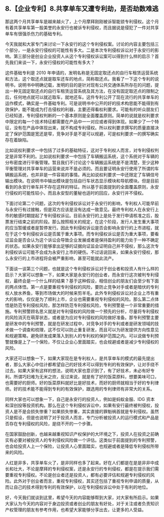## 8.【企业专利】8.共享单车又遭专利劫，是否劫数难逃
那这两个月共享单车是越来越火了，上个月摩拜刚刚被诉智能锁专利侵权。这个月有着共享单车第一股美誉的永安行也被诉专利侵权，而且据说是侵犯了一件对共享单车有很强杀伤力的基础专利。


今天我就和大家专门来讨论一下永安行的这个专利侵权案。讨论的内容主要包括三个部分，一是永安行侵权的可能性有多大。二是本次专利侵权诉讼对于永安行的影响。第三部分是创业企业投资人从这个专利侵权诉讼案可以得到什么样的启示？首先我们来谈一下，永安行侵权的可能性有多大？


这件基础专利是 2010 年申请的，发明名称是无固定取还点的自行车租赁运营系统和方法，这个取还点就是取车还车的地点，简称取还点。我看了一下这个专利的说明书，说明书中明确记载，发明的目的是针对现有公共交通体系所存在的问题，提出一种无固定取还点的自行车租赁运营系统及其方法，在没有固定取还点的限制之后，任何地点就可以就近取车，就地还车。这件专利公开了现在流行的共享单车的运作模式，确实是一件基础专利。可是说明书中公开的好的技术构思能不能得到有效保护，能不能成为打击侵权的利器，主要还得看权利要求。可能有的听众朋友们已经知道，专利侵权判断的一个基本原则是全面覆盖原则。简单的说就是权利要求中限定的每一个技术特征都需要在产品中一一对应或者得到体现。如果少了一个特征，没有在产品中体现出来，就不构成专利侵权。所以权利要求撰写的质量直接决定了保护范围是宽还是窄，竞争对手是不是可以规避，可是权利要求一的撰写确实存在着缺陷。


比如说权利要求一中包括了过多的基础特征，这对于专利权人而言，对专利侵权判定是非常不利的。比如说权利要求一中包括了车辆搬运系统，这个系统对于车辆的分布密度进行平衡管理。暂且我们不讨论这个车辆搬运系统是不是清楚，至少这种平衡管理对共享单车的运营来说并不是必须的。而且要证明永安行使用了所谓的车辆搬运系统，也并非是一件容易的事情。再比如说权利要求一中还限定了车辆信号输出模块。在说明书中输出模块是包括自行车状态显示模块和导航模块。但是目前看到的永安行单车并不存在这样的特征。所以基于前面提到的全面覆盖原则，永安行侵权的可能性较小，而且永安型的董秘也适时的回应，永安行并不侵权。


下面讨论第二个问题，这次的专利侵权诉讼对于永安行的影响，专利权人可能早前与永安行有过接触，但是双方应该是没有达成一致意见。最终专利权人在永安行上市的敏感时期提起了专利侵权诉讼。目前永安行的上是处于发行申请核准之后，股票发行结束之前的阶段。那么按照相关的规定，在这个阶段，发行人发生重大事项的应当暂缓或者是暂停发行。因此专利侵权诉讼是否会影响永安行的上市进程，就在于这个专利侵权诉讼是否属于重大事项。而专利侵权诉讼是否为重大事项，要看证监会是否会认为这个诉讼会导致企业发展或者是保持盈利的能力处于一种不确定的状态。如果永安行能够拿出足够的证据向证监会证明自己并不侵权，那么这次专利侵权诉讼可能不会成为永安行上市的硬伤。不过话说回来，如果永安行侵权，那么永安行的上市进程将会被严重影响，甚至可能就此流产。


下面谈一谈第三个问题，也就是这个专利侵权诉讼对于创业者和投资人有什么样的启示？大家可以想象一下，如果大家是永安行的创业者，而永安行这次被判专利侵权，最终会是一个什么样的结果？基于这种假设，相信创业的朋友们会至少有下面的两点体悟。第一点是要重视专利侵权的风险，要防止竞争对手或者是暗伏的专利权人放水养鱼，等到市场做大的时候来剪羊毛。此外专利侵权诉讼对企业上市有重大的影响，仅仅是为了顺利上市，企业也需要重视专利侵权的风险。那么第二点体悟是防范专利侵权风险，那怎样防范专利侵权风险，专利预警是一个非常重要的措施。专利预警顾名思义就是对专利侵权的风险做一个预先的分析，尽量将专利侵权的风险消灭在萌芽状态，或者是为应对专利侵权的风险做好准备。那专利预警主要是研发中的专利预警，就是在研发过程中，对竞争对手的专利或者是研发领域的技术做一个调查和梳理，这不仅可以防止重复研发，而且可以为研发提供方向性意见和规避策略，避免研发成果落入到别人的专利权的保护范围之内。可以说做专利预警就像是上了一个保险，不仅让企业心里面踏实，也会规避或者是减少专利侵权的风险。


大家还可以想象一下，如果大家现在是专利权人，是共享单车的模式的最先提出者，那么大家心中估计都希望自己的好技术可以得到专利的有效保护，让对手绕不过去。如果大家有这样的想法，说明大家也意识到了，有了好技术，未必有好专利。所谓巧妇难为无米之炊，反过来说，就是有了好的饭菜原料，想要美味可口，也需要好的厨师。好的饭菜原料就好比是好技术，而好的厨师就相当于好的专利律师。好的技术能不能得到专利的有效保护，跟选用的专利律师有非常大的关系。


同样大家也可以想象一下，自己是永安行的投资人，例如是蚂蚁金服、IDG 资本和深创投等投资机构。那么在这个专利侵权诉讼中，如果有安行最终被判侵权，投资人是不是会损失惨重？如果损失惨重，其实直接的罪魁祸首就是专利侵权。虽然只是假设，但是也说明了对于投资人而言，专门分析被投资人的运行模式和产品是否存在专利侵权的风险，是绕不开的一个步骤。


在国家鼓励创新，也越来越重视知识产权保护的大环境之下，投资人在投资之前确实有必要对被投资人的专利侵权风险做一个评估。这类似于前面提到的专利预警，也会给投资人上一个保险，让投资人心里面踏实，也规避或者是降低专利侵权所带来的风险。


人红是非多，共享单车火了，是非同样也多了起来。好在人们都是在是是非非中成长和壮大，不论是摩拜的专利侵权案，还是永安行的专利侵权，都是在提示我们需要重视专利侵权。不论是创业者还是投资人，都有必要评估和规避专利侵权的风险。此外对于创业者而言，重视专利侵权，其实还包括了重视专利申请的质量，从而让自己的技术得到专利的有效保护，以在专利侵权诉讼中处于有利的地位。


好，今天我们就谈到这里，希望今天的内容能够帮到大家，对大家有所启示。如果大家认为今天的内容对于身边投资或者创业的朋友有好处，对于关注或者负责知识产权管理的朋友有参考作用，也希望大家能够分享出去，让更多的人受益。

